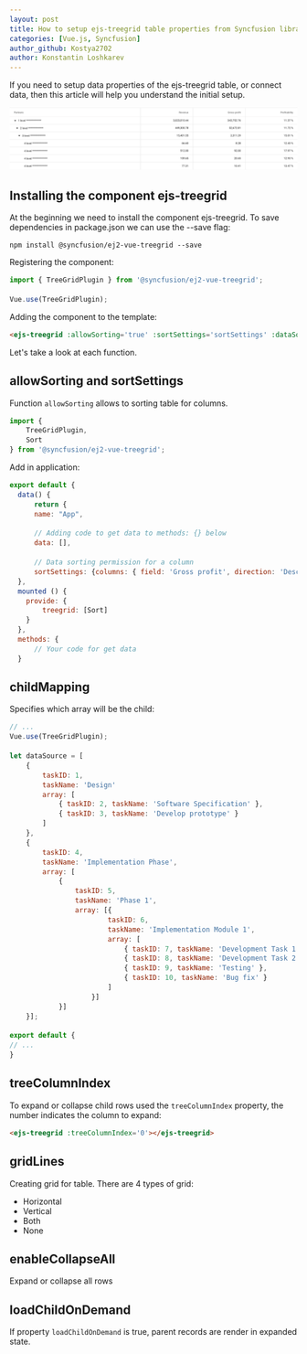 ```yaml
---
layout: post
title: How to setup ejs-treegrid table properties from Syncfusion library in Vue.js? 
categories: [Vue.js, Syncfusion]
author_github: Kostya2702
author: Konstantin Loshkarev
---
```


If you need to setup data properties of the ejs-treegrid table, or connect data, then this article will help you understand the initial setup.

![Alt text](../article_images/treegrid_tables.png "treegrid table")

## Installing the component ejs-treegrid

At the beginning we need to install the component ejs-treegrid. To save dependencies in package.json we can use the --save flag:

```
npm install @syncfusion/ej2-vue-treegrid --save
```

Registering the component:

```js
import { TreeGridPlugin } from '@syncfusion/ej2-vue-treegrid';

Vue.use(TreeGridPlugin);
```

Adding the component to the template:

```html
<ejs-treegrid :allowSorting='true' :sortSettings='sortSettings' :dataSource="data" childMapping="array" :treeColumnIndex='0' gridLines='Both' enableCollapseAll=true :loadChildOnDemand='true'></ejs-treegrid>
```

Let's take a look at each function.

## allowSorting and sortSettings

Function `allowSorting` allows to sorting table for columns.

```js
import { 
    TreeGridPlugin,
    Sort
} from '@syncfusion/ej2-vue-treegrid';
```

Add in application:

```js
export default {
  data() {
      return {
      name: "App",

      // Adding code to get data to methods: {} below
      data: [],

      // Data sorting permission for a column
      sortSettings: {columns: { field: 'Gross profit', direction: 'Descending' }},
  },
  mounted () {
    provide: {
        treegrid: [Sort]
    }
  },
  methods: {
      // Your code for get data
  }
```

## childMapping

Specifies which array will be the child:

```js
// ...
Vue.use(TreeGridPlugin);

let dataSource = [
    {
        taskID: 1,
        taskName: 'Design'
        array: [
            { taskID: 2, taskName: 'Software Specification' },
            { taskID: 3, taskName: 'Develop prototype' }
        ]
    },
    {
        taskID: 4,
        taskName: 'Implementation Phase',
        array: [
            {
                taskID: 5,
                taskName: 'Phase 1',
                array: [{
                        taskID: 6,
                        taskName: 'Implementation Module 1',
                        array: [
                            { taskID: 7, taskName: 'Development Task 1' },
                            { taskID: 8, taskName: 'Development Task 2' },
                            { taskID: 9, taskName: 'Testing' },
                            { taskID: 10, taskName: 'Bug fix' }
                        ]
                    }]
            }]
    }];

export default {
// ...
}
```

## treeColumnIndex

To expand or collapse child rows used the `treeColumnIndex` property, the number indicates the column to expand:

```html
<ejs-treegrid :treeColumnIndex='0'></ejs-treegrid>
```
    


## gridLines

Creating grid for table. There are 4 types of grid:

 - Horizontal
 - Vertical
 - Both
 - None

## enableCollapseAll

Expand or collapse all rows

## loadChildOnDemand

If property `loadChildOnDemand` is true, parent records are render in expanded state.





